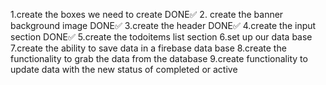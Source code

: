 1.create the boxes we need to create DONE✅ 2. create the banner background image DONE✅
3.create the header DONE✅
4.create the input section DONE✅
5.create the todoitems list section
6.set up our data base
7.create the ability to save data in a firebase data base
8.create the functionality to grab the data from the database
9.create functionality to update data with the new status of completed or active

